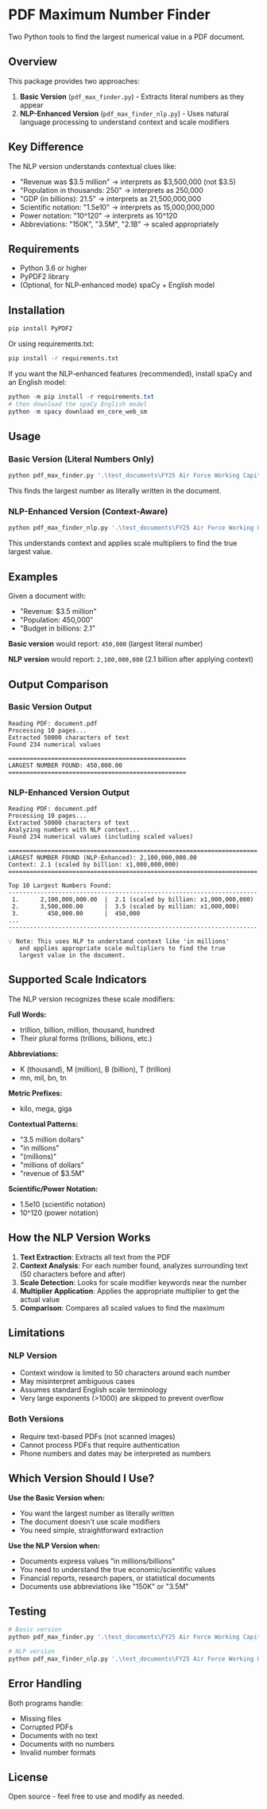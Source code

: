 # PDF Maximum Number Finder

Two Python tools to find the largest numerical value in a PDF document.

## Overview

This package provides two approaches:

1. **Basic Version** (`pdf_max_finder.py`) - Extracts literal numbers as they appear
2. **NLP-Enhanced Version** (`pdf_max_finder_nlp.py`) - Uses natural language processing to understand context and scale modifiers

## Key Difference

The NLP version understands contextual clues like:
- "Revenue was $3.5 million" → interprets as $3,500,000 (not $3.5)
- "Population in thousands: 250" → interprets as 250,000
- "GDP (in billions): 21.5" → interprets as 21,500,000,000
- Scientific notation: "1.5e10" → interprets as 15,000,000,000
- Power notation: "10^120" → interprets as 10^120
- Abbreviations: "150K", "3.5M", "2.1B" → scaled appropriately

## Requirements

- Python 3.6 or higher
- PyPDF2 library
 - (Optional, for NLP-enhanced mode) spaCy + English model

## Installation

```bash
pip install PyPDF2
```

Or using requirements.txt:

```bash
pip install -r requirements.txt
```

If you want the NLP-enhanced features (recommended), install spaCy and an English model:

```powershell
python -m pip install -r requirements.txt
# then download the spaCy English model
python -m spacy download en_core_web_sm
```

## Usage

### Basic Version (Literal Numbers Only)

```bash
python pdf_max_finder.py '.\test_documents\FY25 Air Force Working Capital Fund.pdf'
```

This finds the largest number as literally written in the document.

### NLP-Enhanced Version (Context-Aware)

```bash
python pdf_max_finder_nlp.py '.\test_documents\FY25 Air Force Working Capital Fund.pdf'
```

This understands context and applies scale multipliers to find the true largest value.

## Examples

Given a document with:
- "Revenue: $3.5 million"
- "Population: 450,000"
- "Budget in billions: 2.1"

**Basic version** would report: `450,000` (largest literal number)

**NLP version** would report: `2,100,000,000` (2.1 billion after applying context)

## Output Comparison

### Basic Version Output
```
Reading PDF: document.pdf
Processing 10 pages...
Extracted 50000 characters of text
Found 234 numerical values

==================================================
LARGEST NUMBER FOUND: 450,000.00
==================================================
```

### NLP-Enhanced Version Output
```
Reading PDF: document.pdf
Processing 10 pages...
Extracted 50000 characters of text
Analyzing numbers with NLP context...
Found 234 numerical values (including scaled values)

======================================================================
LARGEST NUMBER FOUND (NLP-Enhanced): 2,100,000,000.00
Context: 2.1 (scaled by billion: x1,000,000,000)
======================================================================

Top 10 Largest Numbers Found:
----------------------------------------------------------------------
 1.      2,100,000,000.00  |  2.1 (scaled by billion: x1,000,000,000)
 2.      3,500,000.00      |  3.5 (scaled by million: x1,000,000)
 3.        450,000.00      |  450,000
...
----------------------------------------------------------------------

💡 Note: This uses NLP to understand context like 'in millions'
   and applies appropriate scale multipliers to find the true
   largest value in the document.
```

## Supported Scale Indicators

The NLP version recognizes these scale modifiers:

**Full Words:**
- trillion, billion, million, thousand, hundred
- Their plural forms (trillions, billions, etc.)

**Abbreviations:**
- K (thousand), M (million), B (billion), T (trillion)
- mn, mil, bn, tn

**Metric Prefixes:**
- kilo, mega, giga

**Contextual Patterns:**
- "3.5 million dollars"
- "in millions"
- "(millions)"
- "millions of dollars"
- "revenue of $3.5M"

**Scientific/Power Notation:**
- 1.5e10 (scientific notation)
- 10^120 (power notation)

## How the NLP Version Works

1. **Text Extraction**: Extracts all text from the PDF
2. **Context Analysis**: For each number found, analyzes surrounding text (50 characters before and after)
3. **Scale Detection**: Looks for scale modifier keywords near the number
4. **Multiplier Application**: Applies the appropriate multiplier to get the actual value
5. **Comparison**: Compares all scaled values to find the maximum

## Limitations

### NLP Version
- Context window is limited to 50 characters around each number
- May misinterpret ambiguous cases
- Assumes standard English scale terminology
- Very large exponents (>1000) are skipped to prevent overflow

### Both Versions
- Require text-based PDFs (not scanned images)
- Cannot process PDFs that require authentication
- Phone numbers and dates may be interpreted as numbers

## Which Version Should I Use?

**Use the Basic Version when:**
- You want the largest number as literally written
- The document doesn't use scale modifiers
- You need simple, straightforward extraction

**Use the NLP Version when:**
- Documents express values "in millions/billions"
- You need to understand the true economic/scientific values
- Financial reports, research papers, or statistical documents
- Documents use abbreviations like "150K" or "3.5M"

## Testing

```bash
# Basic version
python pdf_max_finder.py '.\test_documents\FY25 Air Force Working Capital Fund.pdf'

# NLP version  
python pdf_max_finder_nlp.py '.\test_documents\FY25 Air Force Working Capital Fund.pdf'
```

## Error Handling

Both programs handle:
- Missing files
- Corrupted PDFs
- Documents with no text
- Documents with no numbers
- Invalid number formats

## License

Open source - feel free to use and modify as needed.
